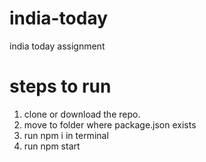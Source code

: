 # india-today
india today assignment

# steps to run

1. clone or download the repo.
2. move to folder where package.json exists
3. run npm i in terminal
4. run npm start

